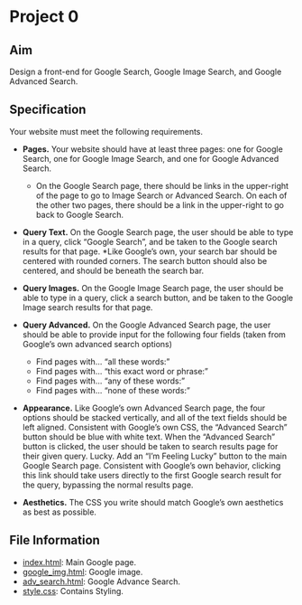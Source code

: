 # Project 0

## Aim
Design a front-end for Google Search, Google Image Search, and Google Advanced Search.

## Specification
Your website must meet the following requirements.

* **Pages.** Your website should have at least three pages: one for Google Search, one for Google Image Search, and one for Google Advanced Search.
  * On the Google Search page, there should be links in the upper-right of the page to go to Image Search or Advanced Search. On each of the other two pages, there should be a link in the upper-right to go back to Google Search.

* **Query Text.** On the Google Search page, the user should be able to type in a query, click “Google Search”, and be taken to the Google search results for that page.
  *Like Google’s own, your search bar should be centered with rounded corners. The search button should also be centered, and should be beneath the search bar.

* **Query Images.** On the Google Image Search page, the user should be able to type in a query, click a search button, and be taken to the Google Image search results for that page.

* **Query Advanced.** On the Google Advanced Search page, the user should be able to provide input for the following four fields (taken from Google’s own advanced search options)
  * Find pages with… “all these words:”
  * Find pages with… “this exact word or phrase:”
  * Find pages with… “any of these words:”
  * Find pages with… “none of these words:”
 
* **Appearance.** Like Google’s own Advanced Search page, the four options should be stacked vertically, and all of the text fields should be left aligned.
Consistent with Google’s own CSS, the “Advanced Search” button should be blue with white text. When the “Advanced Search” button is clicked, the user should be taken to search results page for their given query.
Lucky. Add an “I’m Feeling Lucky” button to the main Google Search page. Consistent with Google’s own behavior, clicking this link should take users directly to the first Google search result for the query, bypassing the normal results page.

* **Aesthetics.** The CSS you write should match Google’s own aesthetics as best as possible.

## File Information
* [index.html](https://github.com/piyush9923/CS50W/blob/master/Project_0/index.html): Main Google page.
* [google_img.html](https://github.com/piyush9923/CS50W/blob/master/Project_0/google_img.html): Google image.
* [adv_search.html](https://github.com/piyush9923/CS50W/blob/master/Project_0/adv_search.html): Google Advance Search.
* [style.css](https://github.com/piyush9923/CS50W/blob/master/Project_0/style.css): Contains Styling.
